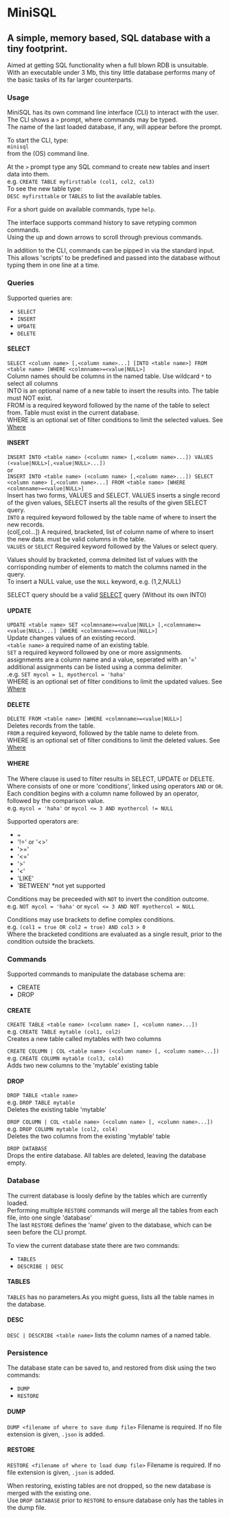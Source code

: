 # MiniSQL
## A simple, memory based, SQL database with a tiny footprint.  

Aimed at getting SQL functionality when a full blown RDB is unsuitable.  
With an executable under 3 Mb, this tiny little database performs many of the basic tasks of its far larger counterparts.  

### Usage  
MiniSQL has its own command line interface (CLI) to interact with the user.  
The CLI shows a `>` prompt, where commands may be typed.  
The name of the last loaded database, if any, will appear before the prompt.  

To start the CLI, type:  
`minisql`  
from the (OS) command line.  

At the `>` prompt type any SQL command to create new tables and insert data into them.  
e.g. `CREATE TABLE myfirsttable (col1, col2, col3)`  
To see the new table type:  
`DESC myfirsttable` or `TABLES` to list the available tables.   

For a short guide on available commands, type `help`.  

The interface supports command history to save retyping common commands.  
Using the up and down arrows to scroll through previous commands.  
  
In addition to the CLI, commands can be pipped in via the standard input.  
This allows 'scripts' to be predefined and passed into the database without typing them in one line at a time.  


### Queries  
Supported queries are:  
* `SELECT`
* `INSERT`
* `UPDATE`
* `DELETE`  
  
#### SELECT  
`SELECT <column name> [,<column name>...] [INTO <table name>] FROM <table name> [WHERE <colmnname>=<value|NULL>]`  
Column names should be columns in the named table.  Use wildcard `*` to select all columns  
INTO is an optional name of a new table to insert the results into.  The table must NOT exist.  
FROM is a required keyword followed by the name of the table to select from.  Table must exist in the current database.  
WHERE is an optional set of filter conditions to limit the selected values.  See [Where](#WHERE)

#### INSERT
`INSERT INTO <table name> (<column name> [,<column name>...]) VALUES (<value|NULL>[,<value|NULL>...])`  
or  
`INSERT INTO <table name> (<column name> [,<column name>...]) SELECT <column name> [,<column name>...] FROM <table name> [WHERE <colmnname>=<value|NULL>]`  
Insert has two forms, VALUES and SELECT.  VALUES inserts a single record of the given values, SELECT inserts all the results of the given SELECT query.  
`INTO`  a required keyword followed by the table name of where to insert the new records.  
(col[,col...]) A required, bracketed, list of column name of where to insert the new data.  must be valid columns in the table.  
`VALUES` or `SELECT`  Required keyword followed by the Values or select query.  

Values should by bracketed, comma delmited list of values with the corrisponding number of elements to match the columns named in the query.  
To insert a NULL value, use the `NULL` keyword, e.g. (1,2,NULL)  
  
SELECT query should be a valid [SELECT](#SELECT) query (Without its own INTO)  


#### UPDATE
`UPDATE <table name> SET <colmnname>=<value|NULL> [,<colmnname>=<value|NULL>...] [WHERE <colmnname>=<value|NULL>]`  
Update changes values of an existing record.  
`<table name>` a required name of an existing table.  
`SET` a required keyword followed by one or more assignments.  
assignments are a column name and a value, seperated with an '='  
additional assignments can be listed using a comma delimiter.  
.e.g.  `SET mycol = 1, myothercol = 'haha'`  
WHERE is an optional set of filter conditions to limit the updated values.  See [Where](#WHERE)


#### DELETE
`DELETE FROM <table name> [WHERE <colmnname>=<value|NULL>]`  
Deletes records from the table.  
`FROM` a required keyword, followed by the table name to delete from.  
WHERE is an optional set of filter conditions to limit the deleted values.  See [Where](#WHERE)


#### WHERE  
The Where clause is used to filter results in SELECT, UPDATE or DELETE.  
Where consists of one or more 'conditions', linked using operators `AND` or `OR`.  
Each condition begins with a column name followed by an operator, followed by the comparison value.  
e.g. `mycol = 'haha'` or `mycol <= 3 AND myothercol != NULL`  
  
Supported operators are:  
* `=`
* '!=' or '<>'
* '>='
* '<='
* '>'
* '<'
* 'LIKE'
* 'BETWEEN' *not yet supported  
  
Conditions may be preceeded with `NOT` to invert the condition outcome.  
e.g. `NOT mycol = 'haha'` or `mycol <= 3 AND NOT myothercol = NULL`  
  
Conditions may use brackets to define complex conditions.  
e.g. `(col1 = true OR col2 = true) AND col3 > 0`  
Where the bracketed conditions are evaluated as a single result, prior to the condition outside the brackets.  

### Commands
Supported commands to manipulate the database schema are:  
* CREATE
* DROP
  
#### CREATE
`CREATE TABLE <table name> (<column name> [, <column name>...])`  
e.g. `CREATE TABLE mytable (col1, col2)`  
Creates a new table called mytables with two columns

`CREATE COLUMN | COL <table name> (<column name> [, <column name>...])`  
e.g. `CREATE COLUMN mytable (col3, col4)`  
Adds two new columns to the 'mytable' existing table

#### DROP
`DROP TABLE <table name>`  
e.g. `DROP TABLE mytable`  
Deletes the existing table 'mytable'

`DROP COLUMN | COL <table name> (<column name> [, <column name>...])`  
e.g. `DROP COLUMN mytable (col2, col4)`  
Deletes the two columns from the existing 'mytable' table  
  
`DROP DATABASE`  
Drops the entire database.  All tables are deleted, leaving the database empty.
  

### Database
The current database is loosly define by the tables which are currently loaded.  
Performing multiple `RESTORE` commands will merge all the tables from each file, into one single 'database'  
The last `RESTORE` defines the 'name' given to the database, which can be seen before the CLI prompt.  
  
To view the current database state there are two commands:  
* `TABLES`
* `DESCRIBE | DESC`  
#### TABLES
`TABLES` has no parameters.As you might guess, lists all the table names in the database.  

#### DESC
`DESC | DESCRIBE <table name>` lists the column names of a named table.  

### Persistence
The database state can be saved to, and restored from disk using the two commands:  
* `DUMP`
* `RESTORE`  

#### DUMP
`DUMP <filename of where to save dump file>`
Filename is required. If no file extension is given, `.json` is added.  
  

#### RESTORE
`RESTORE <filename of where to load dump file>`
Filename is required. If no file extension is given, `.json` is added.  

When restoring, existing tables are not dropped, so the new database is merged with the existing one.  
Use `DROP DATABASE` prior to `RESTORE` to ensure database only has the tables in the dump file.  
